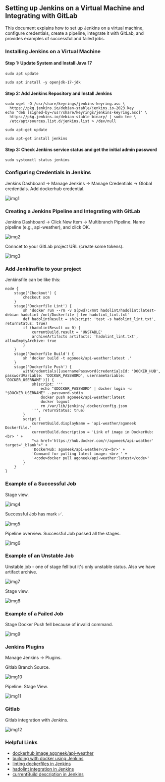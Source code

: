 ## Setting up Jenkins on a Virtual Machine and Integrating with GitLab
This document explains how to set up Jenkins on a virtual machine, configure credentials, create a pipeline, integrate it with GitLab, and provides examples of successful and failed jobs.

### Installing Jenkins on a Virtual Machine
#### Step 1: Update System and Install Java 17
`sudo apt update`

`sudo apt install -y openjdk-17-jdk`

#### Step 2: Add Jenkins Repository and Install Jenkins
```
sudo wget -O /usr/share/keyrings/jenkins-keyring.asc \
  https://pkg.jenkins.io/debian-stable/jenkins.io-2023.key
echo "deb [signed-by=/usr/share/keyrings/jenkins-keyring.asc]" \
  https://pkg.jenkins.io/debian-stable binary/ | sudo tee \
  /etc/apt/sources.list.d/jenkins.list > /dev/null
```
`sudo apt-get update`

`sudo apt-get install jenkins`

#### Step 3: Check Jenkins service status and get the initial admin password
`sudo systemctl status jenkins`

### Configuring Credentials in Jenkins
Jenkins Dashboard → Manage Jenkins → Manage Credentials → Global credentials.
Add dockerhub credential.

![img1](img/image1.png)

### Creating a Jenkins Pipeline and Integrating with GitLab
Jenkins Dashboard → Click New Item → Multibranch Pipeline. Name pipeline (e.g., api-weather), and click OK.

![img2](img/image2.png)

Conncet to your GitLab project URL (create some tokens).

![img3](img/image3.png)

### Add Jenkinsfile to your project
Jenkinsfile can be like this:
```
node {
    stage('Checkout') {
        checkout scm
    }
    stage('Dockerfile Lint') {
        sh 'docker run --rm -v $(pwd):/mnt hadolint/hadolint:latest-debian hadolint /mnt/Dockerfile | tee hadolint_lint.txt'
        def hadolintResult = sh(script: 'test -s hadolint_lint.txt', returnStatus: true)
        if (hadolintResult == 0) {
            currentBuild.result = 'UNSTABLE'
            archiveArtifacts artifacts: 'hadolint_lint.txt', allowEmptyArchive: true
        }
    }
    stage('Dockerfile Build') {
        sh 'docker build -t agoneek/api-weather:latest .'
    }
    stage('Dockerfile Push') {
        withCredentials([usernamePassword(credentialsId: 'DOCKER_HUB', passwordVariable: 'DOCKER_PASSWORD', usernameVariable: 'DOCKER_USERNAME')]) {
            sh(script: '''
                echo "$DOCKER_PASSWORD" | docker login -u "$DOCKER_USERNAME" --password-stdin
                docker push agoneek/api-weather:latest
                docker logout
                rm /var/lib/jenkins/.docker/config.json
            ''', returnStatus: true)
        }
        script {
            currentBuild.displayName = 'api-weather/agoneek Dockerfile.'
            currentBuild.description = 'Link of image in DockerHub: <br> ' +
            "<a href='https://hub.docker.com/r/agoneek/api-weather' target='_blank'>" +
            'DockerHub: agoneek/api-weather</a><br>' +
            'Command for pulling latest image: <br> ' +
            '<code>docker pull agoneek/api-weather:latest</code>'
        }
    }
}

```
### Example of a Successful Job
Stage view.

![img4](img/image4.png)

Successful Job has mark ✅.

![img5](img/image5.png)

Pipeline overview. Successful Job passed all the stages.

![img6](img/image6.png)
### Example of an Unstable Job
Unstable job - one of stage fell but it's only unstable status. Also we have artifact archive.

![img7](img/image7.png)

Stage view.

![img8](img/image8.png)
### Example of a Failed Job
Stage Docker Push fell because of invalid command.

![img9](img/image9.png)
### Jenkins Plugins
Manage Jenkins → Plugins.

Gitlab Branch Source.

![img10](img/image10.png)

Pipeline: Stage View.

![img11](img/image11.png)
### Gitlab
Gitlab integration with Jenkins.

![img12](img/image12.png)

### Helpful Links
- [dockerhub image agoneek/api-weather](https://hub.docker.com/r/agoneek/api-weather/tags)
- [building with docker using Jenkins](https://www.liatrio.com/resources/blog/building-with-docker-using-jenkins-pipelines)
- [linting dockerfiles in Jenkins](https://itobey.dev/linting-dockerfiles-in-jenkins-pipelines-with-hadolint/)
- [hadolint integration in Jenkins](https://github.com/hadolint/hadolint/blob/master/docs/INTEGRATION.md)
- [currentBuild description in Jenkins](https://stackoverflow.com/questions/43639099/set-the-build-name-and-description-from-a-jenkins-declarative-pipeline)